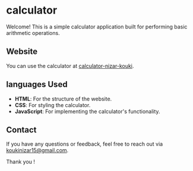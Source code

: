 # calculator

Welcome!
This is a simple calculator application built for performing basic arithmetic operations.

## Website

You can use the calculator at [calculator-nizar-kouki](https://calculator-nizat-kouki.netlify.com).

## languages Used

- **HTML**: For the structure of the website.
- **CSS**: For styling the calculator.
- **JavaScript**: For implementing the calculator's functionality.

## Contact

If you have any questions or feedback, feel free to reach out via [koukinizar15@gmail.com](koukinizar15@gmail.com).

Thank you !
